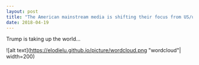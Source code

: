```yaml
---
layout: post
title: "The American mainstream media is shifting their focus from US/us to Trump"
date: 2018-04-19
---
```


Trump is taking up the world...

![alt text](https://elodielu.github.io/picture/wordcloud.png "wordcloud"| width=200)
